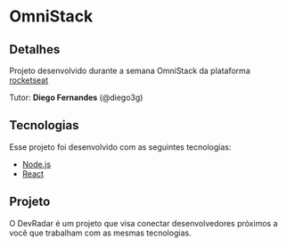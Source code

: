 # OmniStack

## Detalhes

Projeto desenvolvido durante a semana OmniStack da plataforma [rocketseat](https://rocketseat.com.br/)

Tutor: **Diego Fernandes** (@diego3g)

## Tecnologias

Esse projeto foi desenvolvido com as seguintes tecnologias:

- [Node.js](https://nodejs.org/en/)
- [React](https://reactjs.org)

## Projeto

O DevRadar é um projeto que visa conectar desenvolvedores próximos a você que trabalham com as mesmas tecnologias.


